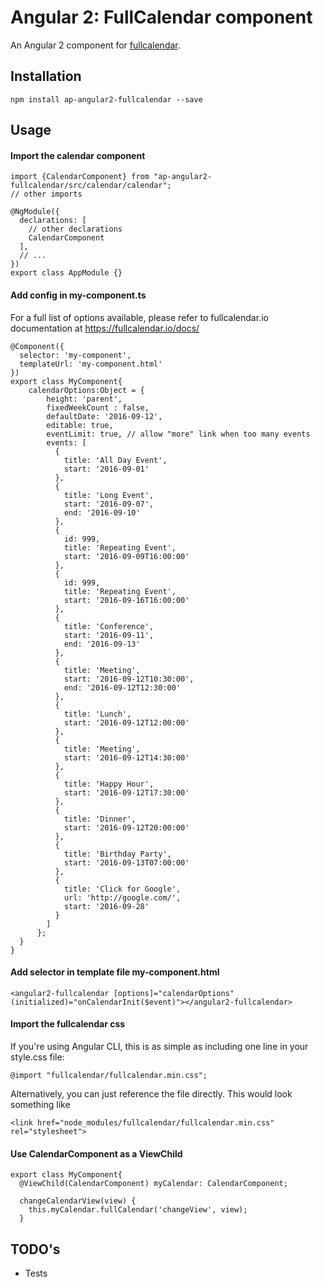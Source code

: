 
# Angular 2: FullCalendar component

An Angular 2 component for [fullcalendar](https://fullcalendar.io/).

## Installation
```
npm install ap-angular2-fullcalendar --save
```
## Usage
#### Import the calendar component
```
import {CalendarComponent} from "ap-angular2-fullcalendar/src/calendar/calendar";
// other imports

@NgModule({
  declarations: [
    // other declarations
    CalendarComponent
  ],
  // ...
})
export class AppModule {}
```
#### Add config in my-component.ts
For a full list of options available, please refer to fullcalendar.io documentation at https://fullcalendar.io/docs/
```
@Component({
  selector: 'my-component',
  templateUrl: 'my-component.html'
})
export class MyComponent{
    calendarOptions:Object = {
        height: 'parent',
        fixedWeekCount : false,
        defaultDate: '2016-09-12',
        editable: true,
        eventLimit: true, // allow "more" link when too many events
        events: [
          {
            title: 'All Day Event',
            start: '2016-09-01'
          },
          {
            title: 'Long Event',
            start: '2016-09-07',
            end: '2016-09-10'
          },
          {
            id: 999,
            title: 'Repeating Event',
            start: '2016-09-09T16:00:00'
          },
          {
            id: 999,
            title: 'Repeating Event',
            start: '2016-09-16T16:00:00'
          },
          {
            title: 'Conference',
            start: '2016-09-11',
            end: '2016-09-13'
          },
          {
            title: 'Meeting',
            start: '2016-09-12T10:30:00',
            end: '2016-09-12T12:30:00'
          },
          {
            title: 'Lunch',
            start: '2016-09-12T12:00:00'
          },
          {
            title: 'Meeting',
            start: '2016-09-12T14:30:00'
          },
          {
            title: 'Happy Hour',
            start: '2016-09-12T17:30:00'
          },
          {
            title: 'Dinner',
            start: '2016-09-12T20:00:00'
          },
          {
            title: 'Birthday Party',
            start: '2016-09-13T07:00:00'
          },
          {
            title: 'Click for Google',
            url: 'http://google.com/',
            start: '2016-09-28'
          }
        ]
      };
  }
}
```
#### Add selector in template file my-component.html
```
<angular2-fullcalendar [options]="calendarOptions" (initialized)="onCalendarInit($event)"></angular2-fullcalendar>
```
#### Import the fullcalendar css
If you're using Angular CLI, this is as simple as including one line in your style.css file:
```
@import "fullcalendar/fullcalendar.min.css";
```
Alternatively, you can just reference the file directly. This would look something like
```
<link href="node_modules/fullcalendar/fullcalendar.min.css" rel="stylesheet">
```

#### Use CalendarComponent as a ViewChild
```
export class MyComponent{
  @ViewChild(CalendarComponent) myCalendar: CalendarComponent;

  changeCalendarView(view) {
    this.myCalendar.fullCalendar('changeView', view);
  }
```

## TODO's
* Tests
